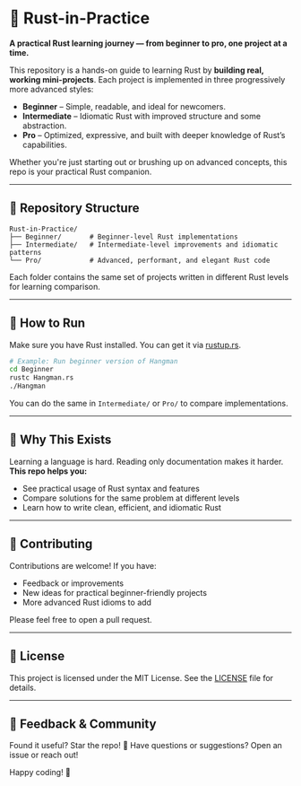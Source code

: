 # 🦀 Rust-in-Practice

**A practical Rust learning journey — from beginner to pro, one project at a time.**

This repository is a hands-on guide to learning Rust by **building real, working mini-projects**. Each project is implemented in three progressively more advanced styles:

* **Beginner** – Simple, readable, and ideal for newcomers.
* **Intermediate** – Idiomatic Rust with improved structure and some abstraction.
* **Pro** – Optimized, expressive, and built with deeper knowledge of Rust’s capabilities.

Whether you're just starting out or brushing up on advanced concepts, this repo is your practical Rust companion.

---

## 📁 Repository Structure

```
Rust-in-Practice/
├── Beginner/       # Beginner-level Rust implementations
├── Intermediate/   # Intermediate-level improvements and idiomatic patterns
└── Pro/            # Advanced, performant, and elegant Rust code
```

Each folder contains the same set of projects written in different Rust levels for learning comparison.

---

## 🚀 How to Run

Make sure you have Rust installed. You can get it via [rustup.rs](https://rustup.rs).

```bash
# Example: Run beginner version of Hangman
cd Beginner
rustc Hangman.rs
./Hangman
```

You can do the same in `Intermediate/` or `Pro/` to compare implementations.

---

## 🎯 Why This Exists

Learning a language is hard. Reading only documentation makes it harder. **This repo helps you:**

* See practical usage of Rust syntax and features
* Compare solutions for the same problem at different levels
* Learn how to write clean, efficient, and idiomatic Rust

---

## 🤝 Contributing

Contributions are welcome! If you have:

* Feedback or improvements
* New ideas for practical beginner-friendly projects
* More advanced Rust idioms to add

Please feel free to open a pull request.

---

## 📜 License

This project is licensed under the MIT License. See the [LICENSE](./LICENSE) file for details.

---

## 💬 Feedback & Community

Found it useful? Star the repo! 🌟
Have questions or suggestions? Open an issue or reach out!

Happy coding! 🦀
